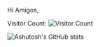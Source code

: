 Hi Amigos,


Visitor Count: ![Visitor Count](https://profile-counter.glitch.me/{replyashu}/count.svg)

![Ashutosh's GitHub stats](https://github-readme-stats.vercel.app/api?username=replyashu&show_icons=true&theme=radical)



